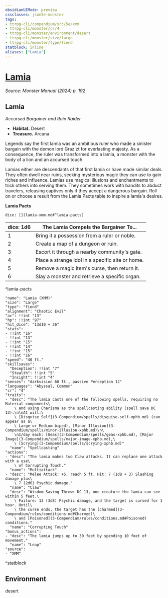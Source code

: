 ```yaml
---
obsidianUIMode: preview
cssclasses: json5e-monster
tags:
- ttrpg-cli/compendium/src/5e/xmm
- ttrpg-cli/monster/cr/4
- ttrpg-cli/monster/environment/desert
- ttrpg-cli/monster/size/large
- ttrpg-cli/monster/type/fiend
statblock: inline
aliases: ["Lamia"]
---
```

# [Lamia](3-Compendium\bestiary\fiend/lamia-xmm.md)
*Source: Monster Manual (2024) p. 192*  

## Lamia

*Accursed Bargainer and Ruin Raider*

- **Habitat.** Desert  
- **Treasure.** Arcana  

Legends say the first lamia was an ambitious ruler who made a sinister bargain with the demon lord Graz'zt for everlasting majesty. As a consequence, the ruler was transformed into a lamia, a monster with the body of a lion and an accursed touch.

Lamias either are descendants of that first lamia or have made similar deals. They often dwell near ruins, seeking mysterious magic they can use to gain riches and influence. Lamias use magical illusions and enchantments to trick others into serving them. They sometimes work with bandits to abduct travelers, releasing captives only if they accept a dangerous bargain. Roll on or choose a result from the Lamia Pacts table to inspire a lamia's desires.

**Lamia Pacts**

`dice: [](lamia-xmm.md#^lamia-pacts)`

| dice: 1d6 | The Lamia Compels the Bargainer To... |
|-----------|---------------------------------------|
| 1 | Bring it a possession from a ruler or noble. |
| 2 | Create a map of a dungeon or ruin. |
| 3 | Escort it through a nearby community's gate. |
| 4 | Place a strange idol in a specific site or home. |
| 5 | Remove a magic item's curse, then return it. |
| 6 | Slay a monster and retrieve a specific organ. |
^lamia-pacts

```statblock
"name": "Lamia (XMM)"
"size": "Large"
"type": "fiend"
"alignment": "Chaotic Evil"
"ac": !!int "13"
"hp": !!int "97"
"hit_dice": "13d10 + 26"
"stats":
- !!int "16"
- !!int "13"
- !!int "15"
- !!int "14"
- !!int "15"
- !!int "16"
"speed": "40 ft."
"skillsaves":
  "Deception": !!int "7"
  "Stealth": !!int "5"
  "Insight": !!int "4"
"senses": "darkvision 60 ft., passive Perception 12"
"languages": "Abyssal, Common"
"cr": "4"
"traits":
- "desc": "The lamia casts one of the following spells, requiring no Material components\
    \ and using Charisma as the spellcasting ability (spell save DC 13):\n\nAt will:\
    \ [Disguise Self](3-Compendium/spells/disguise-self-xphb.md) (can appear as a\
    \ Large or Medium biped), [Minor Illusion](3-Compendium/spells/minor-illusion-xphb.md)\n\
    \n1/day each: [Geas](3-Compendium/spells/geas-xphb.md), [Major Image](3-Compendium/spells/major-image-xphb.md),\
    \ [Scrying](3-Compendium/spells/scrying-xphb.md)"
  "name": "Spellcasting"
"actions":
- "desc": "The lamia makes two Claw attacks. It can replace one attack with a use\
    \ of Corrupting Touch."
  "name": "Multiattack"
- "desc": "Melee Attack: +5, reach 5 ft. Hit: 7 (1d8 + 3) Slashing damage plus\
    \ 7 (2d6) Psychic damage."
  "name": "Claw"
- "desc": "Wisdom Saving Throw: DC 13, one creature the lamia can see within 5 feet.\
    \ Failure: 13 (3d8) Psychic damage, and the target is cursed for 1 hour. Until\
    \ the curse ends, the target has the [Charmed](3-Compendium/rules/conditions.md#Charmed)\
    \ and [Poisoned](3-Compendium/rules/conditions.md#Poisoned) conditions."
  "name": "Corrupting Touch"
"bonus_actions":
- "desc": "The lamia jumps up to 30 feet by spending 10 feet of movement."
  "name": "Leap"
"source":
- "XMM"
```
^statblock

## Environment

desert